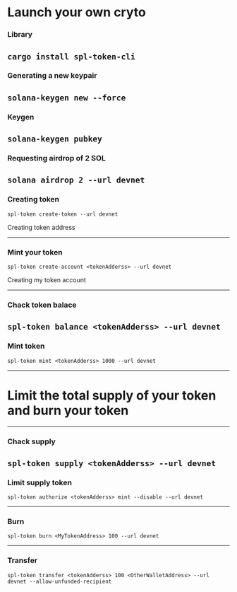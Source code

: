 # Launch your own cryto

### Library

`cargo install spl-token-cli`
----------
### Generating a new keypair

`solana-keygen new --force`
----------
### Keygen

`solana-keygen pubkey`
----------
### Requesting airdrop of 2 SOL

`solana airdrop 2 --url devnet`
----------
### Creating token

`spl-token create-token --url devnet`


Creating token address <tokenAdderss>

----------
### Mint your token

`spl-token create-account <tokenAdderss> --url devnet`

Creating my token account <MyTokenAddress>

----------
### Chack token balace 

`spl-token balance <tokenAdderss> --url devnet`
----------

### Mint token

`spl-token mint <tokenAdderss> 1000 --url devnet`

----------
# Limit the total supply of your token and burn your token
----------

### Chack supply

 `spl-token supply <tokenAdderss> --url devnet`
----------

### Limit supply token
`spl-token authorize <tokenAdderss> mint --disable --url devnet`

----------
### Burn

`spl-token burn <MyTokenAddress> 100 --url devnet`

---------
### Transfer
`spl-token transfer <tokenAdderss> 100 <OtherWalletAddress> --url devnet --allow-unfunded-recipient`
